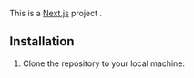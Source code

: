 This is a [Next.js](https://nextjs.org/) project .

## Installation

1. Clone the repository to your local machine:

